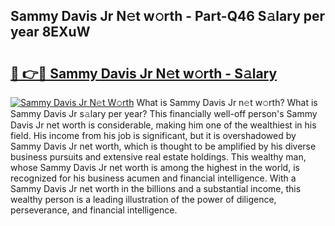 ## Sammy Davis Jr N𝚎t w𝚘rth - Part-Q46 S𝚊lary per year 8EXuW

# <h2><a href="http://gc3cya.nevu.top/?p=Sammy+Davis+Jr">🔗 👉🔴 Sammy Davis Jr N𝚎t w𝚘rth - S𝚊lary</a></h2>

[![Sammy Davis Jr N𝚎t W𝚘rth](https://i.imgur.com/Oavwk0R.jpeg)](http://gc3cya.nevu.top/?p=Sammy+Davis+Jr)
What is Sammy Davis Jr n𝚎t w𝚘rth? What is Sammy Davis Jr s𝚊lary per year?
This financially well-off person's Sammy Davis Jr net worth is considerable, making him one of the wealthiest in his field. His income from his job is significant, but it is overshadowed by Sammy Davis Jr net worth, which is thought to be amplified by his diverse business pursuits and extensive real estate holdings. This wealthy man, whose Sammy Davis Jr net worth is among the highest in the world, is recognized for his business acumen and financial intelligence. With a Sammy Davis Jr net worth in the billions and a substantial income, this wealthy person is a leading illustration of the power of diligence, perseverance, and financial intelligence.
